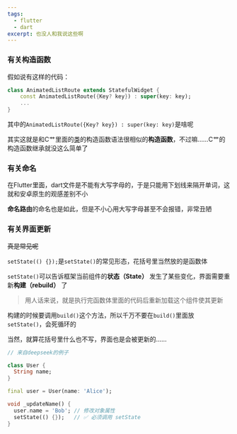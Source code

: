```yaml
---
tags:
  - flutter
  - dart
excerpt: 也没人和我说这些啊
---
```

### 有关构造函数

假如说有这样的代码：
```dart
class AnimatedListRoute extends StatefulWidget { 
	const AnimatedListRoute({Key? key}) : super(key: key); 
	...
}
```

其中的`AnimatedListRoute({Key? key}) : super(key: key)`是啥呢

其实这就是和C艹里面的[类](../看看C艹/2025-03-04-类的各种神奇特性.md)的构造函数语法很相似的**构造函数**，不过嘛……C艹的构造函数继承就没这么简单了

### 有关命名

在Flutter里面，dart文件是不能有大写字母的，于是只能用下划线来隔开单词，这就和安卓原生的观感差别不小

**命名路由**的命名也是如此，但是不小心用大写字母甚至不会报错，非常丑陋

### 有关界面更新

~~真是常见呢~~

`setState(() {});`是`setState()`的常见形态，花括号里当然放的是函数体

`setState()`可以告诉框架当前组件的**状态（State）** 发生了某些变化，界面需要重新**构建（rebuild）** 了

> 用人话来说，就是执行完函数体里面的代码后重新加载这个组件使其更新

构建的时候要调用`build()`这个方法，所以千万不要在`build()`里面放`setState()`，会死循环的

当然，就算花括号里什么也不写，界面也是会被更新的……

```dart
// 来自deepseek的例子

class User {
  String name;
}

final user = User(name: 'Alice');

void _updateName() {
  user.name = 'Bob'; // 修改对象属性
  setState(() {});   // ✅ 必须调用 setState
}
```
